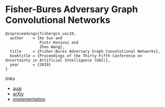 # Fisher-Bures Adversary Graph Convolutional Networks

```
@inproceedings{fishergcn_uai19,
  author    = {Ke Sun and
               Piotr Koniusz and
               Zhen Wang},
  title     = {Fisher-Bures Adversary Graph Convolutional Networks},
  booktitle = {Proceedings of the Thirty-Fifth Conference on Uncertainty in Artificial Intelligence (UAI)},
  year      = {2019}
}
```

links
- [auai](http://auai.org/uai2019/proceedings/papers/161.pdf)
- [arXiv](https://arxiv.org/abs/1903.04154)
- [implementation](https://github.com/stellargraph/FisherGCN)
